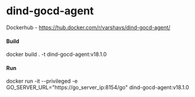 # dind-gocd-agent

Dockerhub - https://hub.docker.com/r/varshavs/dind-gocd-agent/

#### Build 
docker build . -t dind-gocd-agent:v18.1.0

#### Run
docker run -it --privileged -e GO_SERVER_URL="https://go_server_ip:8154/go" dind-gocd-agent:v18.1.0
